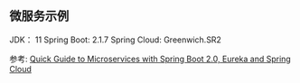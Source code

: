 ## 微服务示例
JDK： 11
Spring Boot: 2.1.7
Spring Cloud: Greenwich.SR2

参考: [Quick Guide to Microservices with Spring Boot 2.0, Eureka and Spring
 Cloud](https://piotrminkowski.wordpress.com/2018/04/26/quick-guide-to-microservices-with-spring-boot-2-0-eureka-and-spring-cloud/) 
